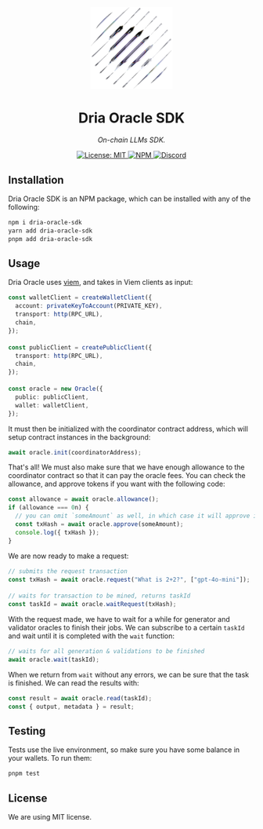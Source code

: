<p align="center">
  <img src="https://raw.githubusercontent.com/firstbatchxyz/.github/refs/heads/master/branding/dria-logo-square.svg" alt="logo" width="168">
</p>

<p align="center">
  <h1 align="center">
    Dria Oracle SDK
  </h1>
  <p align="center">
    <i>On-chain LLMs SDK.</i>
  </p>
</p>

<p align="center">
    <a href="https://opensource.org/licenses/MIT" target="_blank">
        <img alt="License: MIT" src="https://img.shields.io/badge/license-MIT-7CB9E8.svg">
    </a>
    <a href="https://www.npmjs.com/package/dria-oracles-sdk" target="_blank">
        <img alt="NPM" src="https://img.shields.io/npm/v/dria-oracles-sdk?logo=npm&color=CB3837">
    </a>
    <a href="https://discord.gg/dria" target="_blank">
        <img alt="Discord" src="https://dcbadge.vercel.app/api/server/dria?style=flat">
    </a>
</p>

## Installation

Dria Oracle SDK is an NPM package, which can be installed with any of the following:

```sh
npm i dria-oracle-sdk
yarn add dria-oracle-sdk
pnpm add dria-oracle-sdk
```

## Usage

Dria Oracle uses [viem](https://viem.sh/), and takes in Viem clients as input:

```ts
const walletClient = createWalletClient({
  account: privateKeyToAccount(PRIVATE_KEY),
  transport: http(RPC_URL),
  chain,
});

const publicClient = createPublicClient({
  transport: http(RPC_URL),
  chain,
});

const oracle = new Oracle({
  public: publicClient,
  wallet: walletClient,
});
```

It must then be initialized with the coordinator contract address, which will setup contract instances in the background:

```ts
await oracle.init(coordinatorAddress);
```

That's all! We must also make sure that we have enough allowance to the coordinator contract so that it can pay the oracle fees.
You can check the allowance, and approve tokens if you want with the following code:

```ts
const allowance = await oracle.allowance();
if (allowance === 0n) {
  // you can omit `someAmount` as well, in which case it will approve infinitely
  const txHash = await oracle.approve(someAmount);
  console.log({ txHash });
}
```

We are now ready to make a request:

```ts
// submits the request transaction
const txHash = await oracle.request("What is 2+2?", ["gpt-4o-mini"]);

// waits for transaction to be mined, returns taskId
const taskId = await oracle.waitRequest(txHash);
```

With the request made, we have to wait for a while for generator and validator oracles to finish their jobs. We can subscribe to a certain `taskId`
and wait until it is completed with the `wait` function:

```ts
// waits for all generation & validations to be finished
await oracle.wait(taskId);
```

When we return from `wait` without any errors, we can be sure that the task is finished. We can read the results with:

```ts
const result = await oracle.read(taskId);
const { output, metadata } = result;
```

## Testing

Tests use the live environment, so make sure you have some balance in your wallets. To run them:

```sh
pnpm test
```

## License

We are using MIT license.
